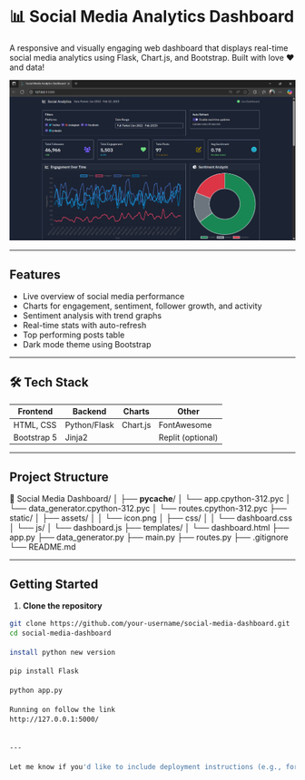 # 📊 Social Media Analytics Dashboard

A responsive and visually engaging web dashboard that displays real-time social media analytics using Flask, Chart.js, and Bootstrap. Built with love ❤️ and data!

![Dashboard Screenshot](static\assets\screenshot.png) <!-- (Optional) Update path if needed -->

---

## Features

- Live overview of social media performance
- Charts for engagement, sentiment, follower growth, and activity
- Sentiment analysis with trend graphs
- Real-time stats with auto-refresh
- Top performing posts table
- Dark mode theme using Bootstrap

---

## 🛠️ Tech Stack

| Frontend      | Backend     | Charts      | Other        |
|---------------|-------------|-------------|--------------|
| HTML, CSS     | Python/Flask| Chart.js    | FontAwesome  |
| Bootstrap 5   | Jinja2      |             | Replit (optional) |

---

## Project Structure

📁 Social Media Dashboard/
│
├── __pycache__/
│ └── app.cpython-312.pyc
│ └── data_generator.cpython-312.pyc
│ └── routes.cpython-312.pyc
├── static/
│ ├── assets/
│ │ └── icon.png
│ ├── css/
│ │ └── dashboard.css
│ └── js/
│ └── dashboard.js
├── templates/
│ └── dashboard.html
├── app.py
├── data_generator.py
├── main.py
├── routes.py
├── .gitignore
└── README.md























---

## Getting Started

1. **Clone the repository**

```bash
git clone https://github.com/your-username/social-media-dashboard.git
cd social-media-dashboard

install python new version

pip install Flask

python app.py

Running on follow the link
http://127.0.0.1:5000/


---

Let me know if you'd like to include deployment instructions (e.g., for **Render**, **Replit**, or **GitHub Pages**) or if you're hosting it live — I’ll help you update it.

